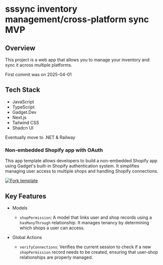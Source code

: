 # sssync inventory management/cross-platform sync MVP

## Overview

This project is a web app that allows you to manage your inventory and sync it across multiple platforms.

First commit was on 2025-04-01

## Tech Stack

- JavaScript
- TypeScript
- Gadget.Dev
- Next.js
- Tailwind CSS
- Shadcn UI

Eventually move to .NET & Railway 


### Non-embedded Shopify app with OAuth

This app template allows developers to build a non-embedded Shopify app using Gadget's built-in Shopify authentication system. It simplifies managing user access to multiple shops and handling Shopify connections.

[![Fork template](https://img.shields.io/badge/Fork%20template-%233A0CFF?style=for-the-badge)](https://app.gadget.dev/auth/fork?domain=standalone-shopify-template.gadget.app)

## Key Features

- Models

  - `shopPermission`: A model that links user and shop records using a `hasManyThrough` relationship. It manages tenancy by determining which shops a user can access.

- Global Actions

  - `verifyConnections`: Verifies the current session to check if a new `shopPermission` record needs to be created, ensuring that user-shop relationships are properly managed.
